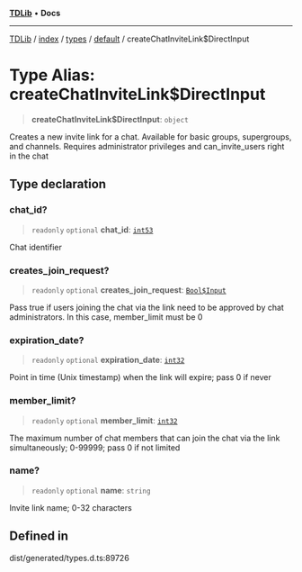 [**TDLib**](../../../../../../README.md) • **Docs**

***

[TDLib](../../../../../../modules.md) / [index](../../../../../README.md) / [types](../../../README.md) / [default](../README.md) / createChatInviteLink$DirectInput

# Type Alias: createChatInviteLink$DirectInput

> **createChatInviteLink$DirectInput**: `object`

Creates a new invite link for a chat. Available for basic groups, supergroups, and channels. Requires administrator privileges and can_invite_users right in the chat

## Type declaration

### chat\_id?

> `readonly` `optional` **chat\_id**: [`int53`](int53-1.md)

Chat identifier

### creates\_join\_request?

> `readonly` `optional` **creates\_join\_request**: [`Bool$Input`](Bool$Input.md)

Pass true if users joining the chat via the link need to be approved by chat administrators. In this case, member_limit must be 0

### expiration\_date?

> `readonly` `optional` **expiration\_date**: [`int32`](int32-1.md)

Point in time (Unix timestamp) when the link will expire; pass 0 if never

### member\_limit?

> `readonly` `optional` **member\_limit**: [`int32`](int32-1.md)

The maximum number of chat members that can join the chat via the link simultaneously; 0-99999; pass 0 if not limited

### name?

> `readonly` `optional` **name**: `string`

Invite link name; 0-32 characters

## Defined in

dist/generated/types.d.ts:89726
